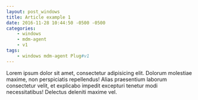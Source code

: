 ```yaml
---
layout: post_windows
title: Article example 1
date: 2016-11-28 10:44:50 -0500 -0500
categories: 
    - windows
    - mdm-agent
    - v1
tags:
    - windows mdm-agent Plug#v1
---
```

Lorem ipsum dolor sit amet, consectetur adipisicing elit. Dolorum molestiae maxime, non perspiciatis repellendus! Alias praesentium laborum consectetur velit, et explicabo impedit excepturi tenetur modi necessitatibus! Delectus deleniti maxime vel.
